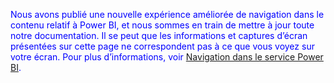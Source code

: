 <font color=blue>Nous avons publié une nouvelle expérience améliorée de navigation dans le contenu relatif à Power BI, et nous sommes en train de mettre à jour toute notre documentation. Il se peut que les informations et captures d’écran présentées sur cette page ne correspondent pas à ce que vous voyez sur votre écran. Pour plus d’informations, voir [Navigation dans le service Power BI](../service-the-new-power-bi-experience.md).</font>
